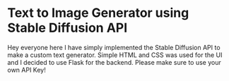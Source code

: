 # Text to Image Generator using Stable Diffusion API

Hey everyone here I have simply implemented the Stable Diffusion API to make a custom text generator. Simple HTML and CSS was used for the UI and I decided to use
Flask for the backend. Please make sure to use your own API Key!
